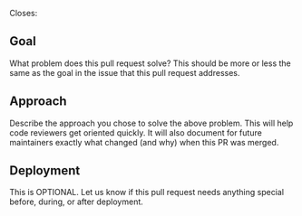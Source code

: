 Closes:

 ## Goal
What problem does this pull request solve? This should be more or less the same as the goal in the issue that this pull request addresses.

 ## Approach
Describe the approach you chose to solve the above problem. This will help code reviewers get oriented quickly. It will also document for future maintainers exactly what changed (and why) when this PR was merged.

 ## Deployment
This is OPTIONAL. Let us know if this pull request needs anything special before, during, or after deployment.
